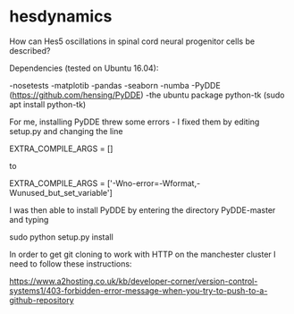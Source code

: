 # hesdynamics
How can Hes5 oscillations in spinal cord neural progenitor cells be described?

Dependencies (tested on Ubuntu 16.04):

-nosetests
-matplotib
-pandas
-seaborn
-numba
-PyDDE (https://github.com/hensing/PyDDE) 
-the ubuntu package python-tk (sudo apt install python-tk)

For me, installing PyDDE threw some errors - I fixed them by editing setup.py and changing the line 

EXTRA_COMPILE_ARGS = []

to

EXTRA_COMPILE_ARGS = ['-Wno-error=-Wformat,-Wunused_but_set_variable']

I was then able to install PyDDE by entering the directory PyDDE-master and typing

sudo python setup.py install

In order to get git cloning to work with HTTP on the manchester cluster I need to follow these instructions:

https://www.a2hosting.co.uk/kb/developer-corner/version-control-systems1/403-forbidden-error-message-when-you-try-to-push-to-a-github-repository
